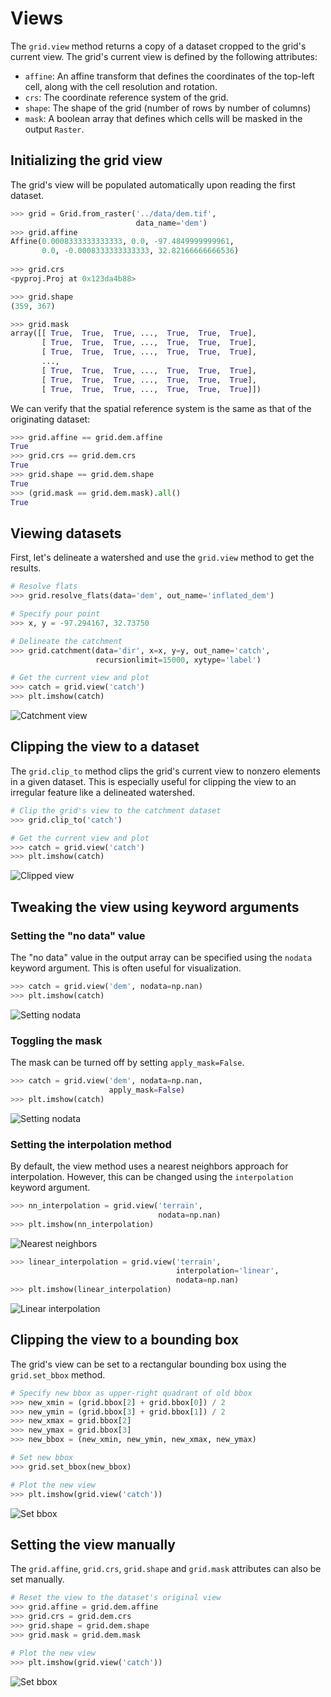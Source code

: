 # Views

The `grid.view` method returns a copy of a dataset cropped to the grid's current view. The grid's current view is defined by the following attributes:

- `affine`: An affine transform that defines the coordinates of the top-left cell, along with the cell resolution and rotation.
- `crs`: The coordinate reference system of the grid.
- `shape`: The shape of the grid (number of rows by number of columns)
- `mask`: A boolean array that defines which cells will be masked in the output `Raster`.

## Initializing the grid view

The grid's view will be populated automatically upon reading the first dataset.

```python
>>> grid = Grid.from_raster('../data/dem.tif',
                            data_name='dem')
>>> grid.affine
Affine(0.0008333333333333, 0.0, -97.4849999999961,
       0.0, -0.0008333333333333, 32.82166666666536)
       
>>> grid.crs
<pyproj.Proj at 0x123da4b88>

>>> grid.shape
(359, 367)

>>> grid.mask
array([[ True,  True,  True, ...,  True,  True,  True],
       [ True,  True,  True, ...,  True,  True,  True],
       [ True,  True,  True, ...,  True,  True,  True],
       ...,
       [ True,  True,  True, ...,  True,  True,  True],
       [ True,  True,  True, ...,  True,  True,  True],
       [ True,  True,  True, ...,  True,  True,  True]])
```

We can verify that the spatial reference system is the same as that of the originating dataset:

```python
>>> grid.affine == grid.dem.affine
True
>>> grid.crs == grid.dem.crs
True
>>> grid.shape == grid.dem.shape
True
>>> (grid.mask == grid.dem.mask).all()
True
```

## Viewing datasets

First, let's delineate a watershed and use the `grid.view` method to get the results.

```python
# Resolve flats
>>> grid.resolve_flats(data='dem', out_name='inflated_dem')

# Specify pour point
>>> x, y = -97.294167, 32.73750

# Delineate the catchment
>>> grid.catchment(data='dir', x=x, y=y, out_name='catch',
                   recursionlimit=15000, xytype='label')

# Get the current view and plot
>>> catch = grid.view('catch')
>>> plt.imshow(catch)
```

![Catchment view](https://s3.us-east-2.amazonaws.com/pysheds/img/catchment_view.png)

## Clipping the view to a dataset

The `grid.clip_to` method clips the grid's current view to nonzero elements in a given dataset. This is especially useful for clipping the view to an irregular feature like a delineated watershed.

```python
# Clip the grid's view to the catchment dataset
>>> grid.clip_to('catch')

# Get the current view and plot
>>> catch = grid.view('catch')
>>> plt.imshow(catch)
```

![Clipped view](https://s3.us-east-2.amazonaws.com/pysheds/img/catchment_view_clipped.png)

## Tweaking the view using keyword arguments

### Setting the "no data" value

The "no data" value in the output array can be specified using the `nodata` keyword argument. This is often useful for visualization.

```python
>>> catch = grid.view('dem', nodata=np.nan)
>>> plt.imshow(catch)
```

![Setting nodata](https://s3.us-east-2.amazonaws.com/pysheds/img/dem_view_clipped_nodata.png)

### Toggling the mask

The mask can be turned off by setting `apply_mask=False`.

```python
>>> catch = grid.view('dem', nodata=np.nan,
                      apply_mask=False)
>>> plt.imshow(catch)
```

![Setting nodata](https://s3.us-east-2.amazonaws.com/pysheds/img/dem_view_nomask.png)

### Setting the interpolation method

By default, the view method uses a nearest neighbors approach for interpolation. However, this can be changed using the `interpolation` keyword argument.

```python
>>> nn_interpolation = grid.view('terrain',
                                 nodata=np.nan)
>>> plt.imshow(nn_interpolation)
```

![Nearest neighbors](https://s3.us-east-2.amazonaws.com/pysheds/img/nn_interpolation.png)

```python
>>> linear_interpolation = grid.view('terrain',
                                     interpolation='linear',
                                     nodata=np.nan)
>>> plt.imshow(linear_interpolation)
```

![Linear interpolation](https://s3.us-east-2.amazonaws.com/pysheds/img/linear_interpolation.png)

## Clipping the view to a bounding box

The grid's view can be set to a rectangular bounding box using the `grid.set_bbox` method. 

```python
# Specify new bbox as upper-right quadrant of old bbox
>>> new_xmin = (grid.bbox[2] + grid.bbox[0]) / 2
>>> new_ymin = (grid.bbox[3] + grid.bbox[1]) / 2
>>> new_xmax = grid.bbox[2]
>>> new_ymax = grid.bbox[3]
>>> new_bbox = (new_xmin, new_ymin, new_xmax, new_ymax)

# Set new bbox
>>> grid.set_bbox(new_bbox)

# Plot the new view
>>> plt.imshow(grid.view('catch'))
```

![Set bbox](https://s3.us-east-2.amazonaws.com/pysheds/img/catch_upper_quad.png)


## Setting the view manually

The `grid.affine`, `grid.crs`, `grid.shape` and `grid.mask` attributes can also be set manually.

```python
# Reset the view to the dataset's original view
>>> grid.affine = grid.dem.affine
>>> grid.crs = grid.dem.crs
>>> grid.shape = grid.dem.shape
>>> grid.mask = grid.dem.mask

# Plot the new view
>>> plt.imshow(grid.view('catch'))
```

![Set bbox](https://s3.us-east-2.amazonaws.com/pysheds/img/full_dem.png)

